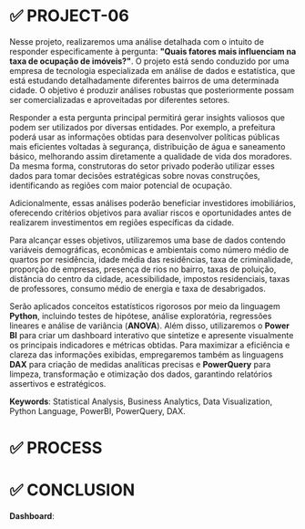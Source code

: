 # ✅ PROJECT-06

Nesse projeto, realizaremos uma análise detalhada com o intuito de responder especificamente à pergunta: **"Quais fatores mais influenciam na taxa de ocupação de imóveis?"**. O projeto está sendo conduzido por uma empresa de tecnologia especializada em análise de dados e estatística, que está estudando detalhadamente diferentes bairros de uma determinada cidade. O objetivo é produzir análises robustas que posteriormente possam ser comercializadas e aproveitadas por diferentes setores.

Responder a esta pergunta principal permitirá gerar insights valiosos que podem ser utilizados por diversas entidades. Por exemplo, a prefeitura poderá usar as informações obtidas para desenvolver políticas públicas mais eficientes voltadas à segurança, distribuição de água e saneamento básico, melhorando assim diretamente a qualidade de vida dos moradores. Da mesma forma, construtoras do setor privado poderão utilizar esses dados para tomar decisões estratégicas sobre novas construções, identificando as regiões com maior potencial de ocupação.

Adicionalmente, essas análises poderão beneficiar investidores imobiliários, oferecendo critérios objetivos para avaliar riscos e oportunidades antes de realizarem investimentos em regiões específicas da cidade.

Para alcançar esses objetivos, utilizaremos uma base de dados contendo variáveis demográficas, econômicas e ambientais como número médio de quartos por residência, idade média das residências, taxa de criminalidade, proporção de empresas, presença de rios no bairro, taxas de poluição, distância do centro da cidade, acessibilidade, impostos residenciais, taxas de professores, consumo médio de energia e taxa de desabrigados.

Serão aplicados conceitos estatísticos rigorosos por meio da linguagem **Python**, incluindo testes de hipótese, análise exploratória, regressões lineares e análise de variância (**ANOVA**). Além disso, utilizaremos o **Power BI** para criar um dashboard interativo que sintetize e apresente visualmente os principais indicadores e métricas obtidas. Para maximizar a eficiência e clareza das informações exibidas, empregaremos também as linguagens **DAX** para criação de medidas analíticas precisas e **PowerQuery** para limpeza, transformação e otimização dos dados, garantindo relatórios assertivos e estratégicos.

**Keywords**: Statistical Analysis, Business Analytics, Data Visualization, Python Language, PowerBI, PowerQuery, DAX.

# ✅ PROCESS




# ✅ CONCLUSION

**Dashboard**:

